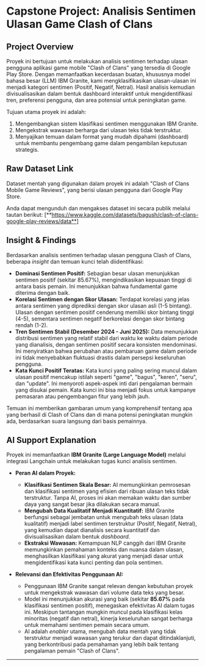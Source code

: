 # Capstone Project: Analisis Sentimen Ulasan Game Clash of Clans

## Project Overview

Proyek ini bertujuan untuk melakukan analisis sentimen terhadap ulasan pengguna aplikasi game mobile "Clash of Clans" yang tersedia di Google Play Store. Dengan memanfaatkan kecerdasan buatan, khususnya model bahasa besar (LLM) IBM Granite, kami mengklasifikasikan ulasan-ulasan ini menjadi kategori sentimen (Positif, Negatif, Netral). Hasil analisis kemudian divisualisasikan dalam bentuk dashboard interaktif untuk mengidentifikasi tren, preferensi pengguna, dan area potensial untuk peningkatan game.

Tujuan utama proyek ini adalah:
1.  Mengembangkan sistem klasifikasi sentimen menggunakan IBM Granite.
2.  Mengekstrak wawasan berharga dari ulasan teks tidak terstruktur.
3.  Menyajikan temuan dalam format yang mudah dipahami (dashboard) untuk membantu pengembang game dalam pengambilan keputusan strategis.

## Raw Dataset Link

Dataset mentah yang digunakan dalam proyek ini adalah "Clash of Clans Mobile Game Reviews", yang berisi ulasan pengguna dari Google Play Store.

Anda dapat mengunduh dan mengakses dataset ini secara publik melalui tautan berikut:
[**https://www.kaggle.com/datasets/bagush/clash-of-clans-google-play-reviews/data**]

## Insight & Findings

Berdasarkan analisis sentimen terhadap ulasan pengguna Clash of Clans, beberapa *insight* dan temuan kunci telah diidentifikasi:

* **Dominasi Sentimen Positif:** Sebagian besar ulasan menunjukkan sentimen positif (sekitar 85.67%), mengindikasikan kepuasan tinggi di antara basis pemain. Ini menunjukkan bahwa fundamental game diterima dengan baik.
* **Korelasi Sentimen dengan Skor Ulasan:** Terdapat korelasi yang jelas antara sentimen yang diprediksi dengan skor ulasan asli (1-5 bintang). Ulasan dengan sentimen positif cenderung memiliki skor bintang tinggi (4-5), sementara sentimen negatif berkorelasi dengan skor bintang rendah (1-2).
* **Tren Sentimen Stabil (Desember 2024 - Juni 2025):** Data menunjukkan distribusi sentimen yang relatif stabil dari waktu ke waktu dalam periode yang dianalisis, dengan sentimen positif secara konsisten mendominasi. Ini menyiratkan bahwa perubahan atau pembaruan game dalam periode ini tidak menyebabkan fluktuasi drastis dalam persepsi keseluruhan pengguna.
* **Kata Kunci Positif Teratas:** Kata kunci yang paling sering muncul dalam ulasan positif mencakup istilah seperti "game", "bagus", "keren", "seru", dan "update". Ini menyoroti aspek-aspek inti dari pengalaman bermain yang disukai pemain. Kata kunci ini bisa menjadi fokus untuk kampanye pemasaran atau pengembangan fitur yang lebih jauh.

Temuan ini memberikan gambaran umum yang komprehensif tentang apa yang berhasil di Clash of Clans dan di mana potensi peningkatan mungkin ada, berdasarkan suara langsung dari basis pemainnya.

## AI Support Explanation

Proyek ini memanfaatkan **IBM Granite (Large Language Model)** melalui integrasi Langchain untuk melakukan tugas kunci analisis sentimen.

* **Peran AI dalam Proyek:**
    * **Klasifikasi Sentimen Skala Besar:** AI memungkinkan pemrosesan dan klasifikasi sentimen yang efisien dari ribuan ulasan teks tidak terstruktur. Tanpa AI, proses ini akan memakan waktu dan sumber daya yang sangat besar jika dilakukan secara manual.
    * **Mengubah Data Kualitatif Menjadi Kuantitatif:** IBM Granite berfungsi sebagai jembatan untuk mengubah teks ulasan (data kualitatif) menjadi label sentimen terstruktur (Positif, Negatif, Netral), yang kemudian dapat dianalisis secara kuantitatif dan divisualisasikan dalam bentuk *dashboard*.
    * **Ekstraksi Wawasan:** Kemampuan NLP canggih dari IBM Granite memungkinkan pemahaman konteks dan nuansa dalam ulasan, menghasilkan klasifikasi yang akurat yang menjadi dasar untuk mengidentifikasi kata kunci penting dan pola sentimen.

* **Relevansi dan Efektivitas Penggunaan AI:**
    * Penggunaan IBM Granite sangat relevan dengan kebutuhan proyek untuk mengekstrak wawasan dari volume data teks yang besar.
    * Model ini menunjukkan akurasi yang baik (sekitar **85.67%** pada klasifikasi sentimen positif), menegaskan efektivitas AI dalam tugas ini. Meskipun tantangan mungkin muncul pada klasifikasi kelas minoritas (negatif dan netral), kinerja keseluruhan sangat berharga untuk memahami sentimen pemain secara umum.
    * AI adalah *enabler* utama, mengubah data mentah yang tidak terstruktur menjadi wawasan yang terukur dan dapat ditindaklanjuti, yang berkontribusi pada pemahaman yang lebih baik tentang pengalaman pemain "Clash of Clans".

---
